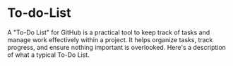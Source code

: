 # To-do-List
A "To-Do List" for GitHub is a practical tool to keep track of tasks and manage work effectively within a  project. It helps organize tasks, track progress, and ensure nothing important is overlooked. Here's a description of what a typical To-Do List.
